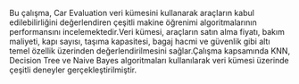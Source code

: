 Bu çalışma, Car Evaluation veri kümesini kullanarak araçların kabul edilebilirliğini
değerlendiren çeşitli makine öğrenimi algoritmalarının performansını incelemektedir.Veri kümesi,
araçların satın alma fiyatı, bakım maliyeti, kapı sayısı, taşıma kapasitesi, bagaj hacmi
ve güvenlik gibi altı temel özellik üzerinden değerlendirilmesini sağlar.Çalışma kapsamında KNN,
Decision Tree ve Naive Bayes algoritmaları kullanılarak veri kümesi üzerinde çeşitli deneyler gerçekleştirilmiştir.
